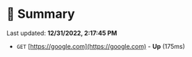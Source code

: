 # 📖 Summary
Last updated: **12/31/2022, 2:17:45 PM**

- `GET` [https://google.com](https://google.com) - **Up** (175ms)
